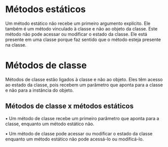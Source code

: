 # Métodos estáticos

Um método estático não recebe um primeiro argumento
explícito. Ele também é um método vinculado à classe e não ao
objeto da classe. Este método não pode acessar ou modificar o
estado da classe. Ele está presente em uma classe porque faz
sentido que o método esteja presente na classe.

# Métodos de classe

Métodos de classe estão ligados à classe e não ao objeto. Eles
têm acesso ao estado da classe, pois recebem um parâmetro
que aponta para a classe e não para a instância do objeto.

## Métodos de classe x métodos estáticos

• Um método de classe recebe um primeiro parâmetro que
aponta para a classe, enquanto um método estático não.

• Um método de classe pode acessar ou modificar o estado
da classe enquanto um método estático não pode acessá-lo
ou modificá-lo.